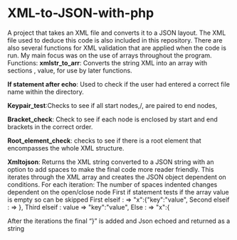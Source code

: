 # XML-to-JSON-with-php

A project that takes an XML file and converts it to a JSON layout. The XML file used to deduce this code is also included in this repository. There are also several functions for XML validation that are applied when the code is run. My main focus was on the use of arrays throughout the program.
Functions:
**xmlstr_to_arr**:  Converts the string XML into an array with sections <x>,</x> <x>value, <x key=value> for use by later functions.
 
**If statement after echo**: Used to check if the user had entered a correct file name within the directory.

**Keypair_test**:Checks to see if all start nodes,/<x/>, are paired to end nodes,</x>

**Bracket_check**: Check to see if each node is enclosed by start and end brackets in the correct order.

**Root_element_check**: checks to see if there is a root element that encompasses the whole XML structure.

**Xmltojson**: Returns the XML string converted to a JSON string with an option to add spaces to make the final code more reader friendly. This iterates through the XML array and creates the JSON object dependent on conditions. For each iteration:
The number of spaces indented changes dependent on the open/close node
First if statement tests if the array value is empty so can be skipped
First elseif : <x key=value>   =>   "x":{"key":"value",
Second elseif : </x>    =>   },
Third elseif : <x>value =>  "key":"value",
Else :  <x> => "x":{

After the iterations the final “}” is added and Json echoed and returned as a string
